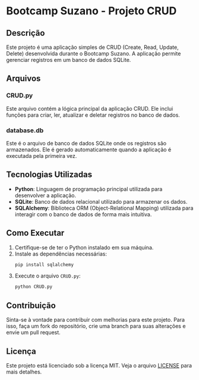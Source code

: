 # Bootcamp Suzano - Projeto CRUD

## Descrição

Este projeto é uma aplicação simples de CRUD (Create, Read, Update, Delete) desenvolvida durante o Bootcamp Suzano. A aplicação permite gerenciar registros em um banco de dados SQLite.

## Arquivos

### CRUD.py

Este arquivo contém a lógica principal da aplicação CRUD. Ele inclui funções para criar, ler, atualizar e deletar registros no banco de dados.

### database.db

Este é o arquivo de banco de dados SQLite onde os registros são armazenados. Ele é gerado automaticamente quando a aplicação é executada pela primeira vez.

## Tecnologias Utilizadas

- **Python**: Linguagem de programação principal utilizada para desenvolver a aplicação.
- **SQLite**: Banco de dados relacional utilizado para armazenar os dados.
- **SQLAlchemy**: Biblioteca ORM (Object-Relational Mapping) utilizada para interagir com o banco de dados de forma mais intuitiva.

## Como Executar

1. Certifique-se de ter o Python instalado em sua máquina.
2. Instale as dependências necessárias:
   ```bash
   pip install sqlalchemy
   ```
3. Execute o arquivo `CRUD.py`:
   ```bash
   python CRUD.py
   ```

## Contribuição

Sinta-se à vontade para contribuir com melhorias para este projeto. Para isso, faça um fork do repositório, crie uma branch para suas alterações e envie um pull request.

## Licença

Este projeto está licenciado sob a licença MIT. Veja o arquivo [LICENSE](https://opensource.org/license/MIT) para mais detalhes.
